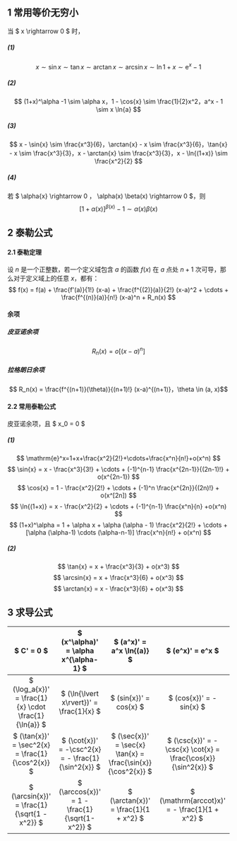## 1 常用等价无穷小

当 $ x \rightarrow 0 $ 时，
##### (1)

$$ x \sim \sin{x} \sim \tan{x} \sim \arctan{x} \sim \arcsin{x} \sim \ln{1+x} \sim \mathrm{e}^x -1 $$

##### (2)
$$ (1+x)^\alpha -1 \sim \alpha x，1 - \cos{x} \sim \frac{1}{2}x^2，a^x - 1 \sim x \ln{a} $$

##### (3)
$$ x - \sin{x} \sim \frac{x^3}{6}，\arctan{x} - x \sim \frac{x^3}{6}，\tan{x} - x \sim \frac{x^3}{3}，x - \arctan{x} \sim \frac{x^3}{3}，x - \ln{(1+x)} \sim \frac{x^2}{2} $$

##### (4)
若 $ \alpha{x} \rightarrow 0 $，$ \alpha(x) \beta(x) \rightarrow 0 $，则
$$ [1 + \alpha(x)]^{\beta(x)} - 1 \sim \alpha(x) \beta(x) $$

## 2 泰勒公式

#### 2.1 泰勒定理
设 $n$ 是一个正整数，若一个定义域包含 $a$ 的函数 $f(x)$ 在 $a$ 点处 $n+1$ 次可导，那么对于定义域上的任意 $x$，都有：
$$ f(x) = f(a) + \frac{f'(a)}{1!} (x-a) + \frac{f^{(2)}(a)}{2!} (x-a)^2 + \cdots + \frac{f^{(n)}(a)}{n!} (x-a)^n + R_n(x) $$

#### 余项
##### 皮亚诺余项
$$ R_n(x) = o[(x-a)^n] $$

##### 拉格朗日余项
$$ R_n(x) = \frac{f^{(n+1)}(\theta)}{(n+1)!} (x-a)^{(n+1)}，\theta \in (a, x)$$

#### 2.2 常用泰勒公式
皮亚诺余项，且 $ x_0 = 0 $

##### (1)
$$ \mathrm{e}^x=1+x+\frac{x^2}{2!}+\cdots+\frac{x^n}{n!}+o(x^n) $$
$$ \sin{x} = x - \frac{x^3}{3!} + \cdots + (-1)^{n-1} \frac{x^{2n-1}}{(2n-1)!} + o(x^{2n-1}) $$
$$ \cos{x} = 1 - \frac{x^2}{2!} + \cdots + (-1)^n \frac{x^{2n}}{(2n)!} + o(x^[2n]) $$
$$ \ln{(1+x)} = x - \frac{x^2}{2} + \cdots + (-1)^{n-1} \frac{x^n}{n} +o(x^n) $$
$$ (1+x)^\alpha = 1 + \alpha x + \alpha (\alpha - 1) \frac{x^2}{2!} + \cdots + [\alpha (\alpha-1) \cdots (\alpha-n-1)] \frac{x^n}{n!} + o(x^n) $$

##### (2)
$$ \tan{x} = x + \frac{x^3}{3} + o(x^3) $$
$$ \arcsin{x} = x + \frac{x^3}{6} + o(x^3) $$
$$ \arctan{x} = x - \frac{x^3}{6} + o(x^3) $$

## 3 求导公式
|$ C' = 0 $|$ (x^\alpha)' = \alpha x^{\alpha-1} $|$ (a^x)' = a^x \ln{(a)} $|$ (e^x)' = e^x $|
|:-:|:-:|:-:|:-:|
|$ (\log_a{x})' = \frac{1}{x} \cdot \frac{1}{\ln{a}} $|$ (\ln{\lvert x\rvert})' = \frac{1}{x} $|$ (sin{x})' = cos{x} $|$ (cos{x})' = -sin{x} $|
|$ (\tan{x})' = \sec^2{x} = \frac{1}{\cos^2{x}} $|$ (\cot{x})' = -\csc^2{x} = - \frac{1}{\sin^2{x}} $|$ (\sec{x})' = \sec{x} \tan{x} = \frac{\sin{x}}{\cos^2{x}} $|$ (\csc{x})' = -\csc{x} \cot{x} = \frac{\cos{x}}{\sin^2{x}} $|
|$ (\arcsin{x})' = \frac{1}{\sqrt{1 - x^2}} $|$ (\arccos{x})' = 1 - \frac{1}{\sqrt{1-x^2}} $|$ (\arctan{x})' = \frac{1}{1 + x^2} $|$ (\mathrm{arccot}x)' = - \frac{1}{1 + x^2} $|